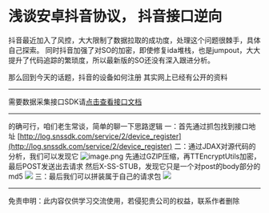 # 浅谈安卓抖音协议， 抖音接口逆向


抖音最近加入了风控，大大限制了数据拉取的成功度，处理这个问题很棘手，具体自己探索。
同时抖音加强了对SO的加密，即使修复ida堆栈，也是jumpout，大大提升了代码追踪的繁琐度，所以最新版的SO还没有深入跟进分析。


那么回到今天的话题，抖音的设备如何注册
其实网上已经有公开的资料
___________________
需要数据采集接口SDK请[点击查看接口文档](https://docs.qq.com/doc/DU3RKUFVFdVhQbXlR)
___________________

的确可行，咱们老生常谈，简单的聊一下思路逻辑
一：首先通过抓包找到接口地址
[http://log.snssdk.com/service/2/device_register](http://log.snssdk.com/service/2/device_register)
二：通过JDAX对源代码的分析，我们可以发现它
![image.png](https://cdn.nlark.com/yuque/0/2020/png/97322/1607304537651-40bd16e4-0a14-4369-9ba4-f168a4364dd2.png#align=left&display=inline&height=195&name=image.png&originHeight=390&originWidth=1228&size=126090&status=done&style=none&width=614)
先通过GZIP压缩，再TTEncryptUtils加密，最后POST发送出去请求
然后X-SS-STUB，发现它只是一个对post的body部分的md5
![](https://cdn.nlark.com/yuque/0/2020/png/97322/1607304522293-825c9cd9-b676-4811-a73a-93d81d575280.png#align=left&display=inline&height=65&originHeight=65&originWidth=434&size=0&status=done&style=none&width=434)
三：最后我们可以拼装属于自己的请求包
![](https://cdn.nlark.com/yuque/0/2020/png/97322/1607304522223-2f1048d4-74d1-4589-b923-10389246c253.png#align=left&display=inline&height=172&originHeight=172&originWidth=554&size=0&status=done&style=none&width=554)




___________________
免责申明：此内容仅供学习交流使用，若侵犯贵公司的权益，联系作者删除

